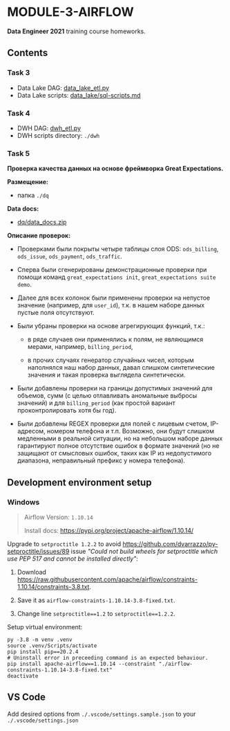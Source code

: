 # MODULE-3-AIRFLOW

**Data Engineer 2021** training course homeworks.

## Contents

### Task 3

-   Data Lake DAG: [data_lake_etl.py](data_lake_etl.py)
-   Data Lake scripts: [data_lake/sql-scripts.md](data_lake/sql-scripts.md)

### Task 4

-   DWH DAG: [dwh_etl.py](dwh_etl.py)
-   DWH scripts directory: `./dwh`

### Task 5

**Проверка качества данных на основе фреймворка Great Expectations.**

**Размещение:**

-   папка `./dq`

**Data docs:**

-   [dq/data_docs.zip](dq/data_docs.zip)

**Описание проверок:**

-   Проверками были покрыты четыре таблицы слоя ODS: `ods_billing`,
    `ods_issue`, `ods_payment`, `ods_traffic`.

-   Сперва были сгенерированы демонстрационные проверки при помощи команд
    `great_expectations init`, `great_expectations suite demo`.

-   Далее для всех колонок были применены проверки на непустое значение
    (например, для `user_id`), т.к. в нашем наборе данных пустые поля
    отсутствуют.

-   Были убраны проверки на основе агрегирующих функций, т.к.:

    -   в ряде случаев они применялись к полям, не являющимся мерами, например,
        `billing_period`,

    -   в прочих случаях генератор случайных чисел, которым наполнялся наш
        набор данных, давал слишком синтетические значения и такая проверка
        выглядела синтетически.

-   Были добавлены проверки на границы допустимых значений для объемов,
    сумм (с целью отлавливать аномальные выбросы значений) и для
    `billing_period` (как простой вариант проконтролировать хотя бы год).

-   Были добавлены REGEX проверки для полей с лицевым счетом, IP-адресом,
    номером телефона и т.п. Возможно, они будут слишком медленными в реальной
    ситуации, но на небольшом наборе данных гарантируют полное отсутствие
    ошибок в формате значений (но не защищают от смысловых ошибок, таких как
    IP из недопустимого диапазона, неправильный префикс у номера телефона).

## Development environment setup

### Windows

>   Airflow Version: `1.10.14`
>
>   Install docs: <https://pypi.org/project/apache-airflow/1.10.14/>

Upgrade to `setproctitle 1.2.2`
to avoid <https://github.com/dvarrazzo/py-setproctitle/issues/89> issue
_"Could not build wheels for setproctitle which use PEP 517 and cannot be installed directly"_:

1.  Download <https://raw.githubusercontent.com/apache/airflow/constraints-1.10.14/constraints-3.8.txt>.

2.  Save it as `airflow-constraints-1.10.14-3.8-fixed.txt`.

3.  Change line `setproctitle==1.2` to `setproctitle==1.2.2`.

Setup virtual environment:

```shell
py -3.8 -m venv .venv
source .venv/Scripts/activate
pip install pip==20.2.4
# Uninstall error in preceeding command is an expected behaviour.
pip install apache-airflow==1.10.14 --constraint "./airflow-constraints-1.10.14-3.8-fixed.txt"
deactivate
```

## VS Code

Add desired options from `./.vscode/settings.sample.json`
to your `./.vscode/settings.json`
